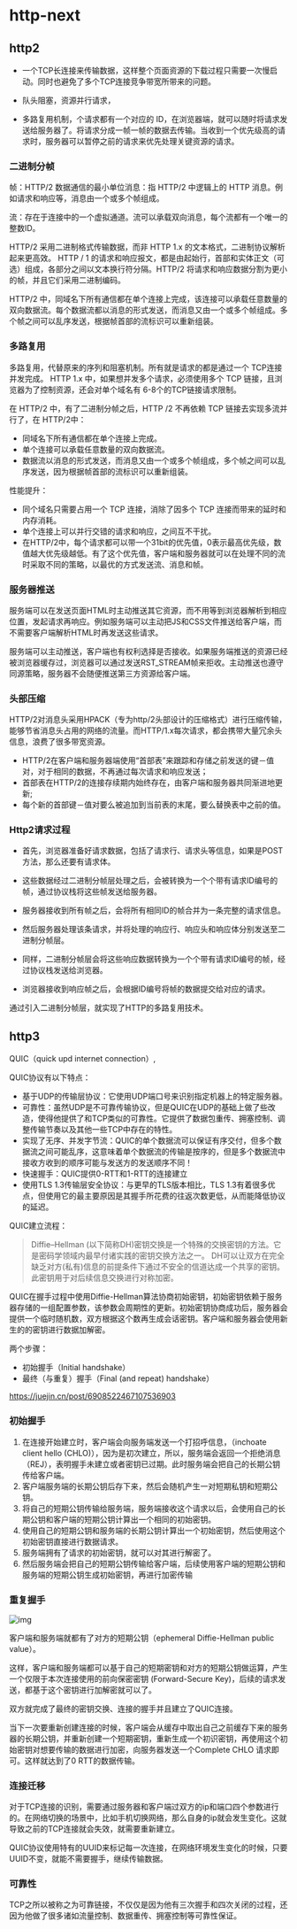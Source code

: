 # http-next

## http2

- 一个TCP⻓连接来传输数据，这样整个页面资源的下载过程只需要一次慢启动。同时也避免了多个TCP连接竞争带宽所带来的问题。

- 队头阻塞，资源并行请求，

- 多路复用机制，个请求都有一个对应的 ID，在浏览器端，就可以随时将请求发送给服务器了。将请求分成一帧一帧的数据去传输。当收到一个优先级高的请求时，服务器可以暂停之前的请求来优先处理关键资源的请求。

### 二进制分帧

帧：HTTP/2 数据通信的最小单位消息：指 HTTP/2 中逻辑上的 HTTP 消息。例如请求和响应等，消息由一个或多个帧组成。

流：存在于连接中的一个虚拟通道。流可以承载双向消息，每个流都有一个唯一的整数ID。

HTTP/2 采用二进制格式传输数据，而非 HTTP 1.x 的文本格式，二进制协议解析起来更高效。 HTTP / 1 的请求和响应报文，都是由起始行，首部和实体正文（可选）组成，各部分之间以文本换行符分隔。HTTP/2 将请求和响应数据分割为更小的帧，并且它们采用二进制编码。

HTTP/2 中，同域名下所有通信都在单个连接上完成，该连接可以承载任意数量的双向数据流。每个数据流都以消息的形式发送，而消息又由一个或多个帧组成。多个帧之间可以乱序发送，根据帧首部的流标识可以重新组装。

### 多路复用

多路复用，代替原来的序列和阻塞机制。所有就是请求的都是通过一个 TCP连接并发完成。 HTTP 1.x 中，如果想并发多个请求，必须使用多个 TCP 链接，且浏览器为了控制资源，还会对单个域名有 6-8个的TCP链接请求限制。

在 HTTP/2 中，有了二进制分帧之后，HTTP /2 不再依赖 TCP 链接去实现多流并行了，在 HTTP/2中：

- 同域名下所有通信都在单个连接上完成。
- 单个连接可以承载任意数量的双向数据流。
- 数据流以消息的形式发送，而消息又由一个或多个帧组成，多个帧之间可以乱序发送，因为根据帧首部的流标识可以重新组装。

性能提升：

- 同个域名只需要占用一个 TCP 连接，消除了因多个 TCP 连接而带来的延时和内存消耗。
- 单个连接上可以并行交错的请求和响应，之间互不干扰。
- 在HTTP/2中，每个请求都可以带一个31bit的优先值，0表示最高优先级，数值越大优先级越低。有了这个优先值，客户端和服务器就可以在处理不同的流时采取不同的策略，以最优的方式发送流、消息和帧。

### 服务器推送

服务端可以在发送页面HTML时主动推送其它资源，而不用等到浏览器解析到相应位置，发起请求再响应。例如服务端可以主动把JS和CSS文件推送给客户端，而不需要客户端解析HTML时再发送这些请求。

服务端可以主动推送，客户端也有权利选择是否接收。如果服务端推送的资源已经被浏览器缓存过，浏览器可以通过发送RST_STREAM帧来拒收。主动推送也遵守同源策略，服务器不会随便推送第三方资源给客户端。

### 头部压缩

HTTP/2对消息头采用HPACK（专为http/2头部设计的压缩格式）进行压缩传输，能够节省消息头占用的网络的流量。而HTTP/1.x每次请求，都会携带大量冗余头信息，浪费了很多带宽资源。

- HTTP/2在客户端和服务器端使用“首部表”来跟踪和存储之前发送的键－值对，对于相同的数据，不再通过每次请求和响应发送；
- 首部表在HTTP/2的连接存续期内始终存在，由客户端和服务器共同渐进地更新;
- 每个新的首部键－值对要么被追加到当前表的末尾，要么替换表中之前的值。

### Http2请求过程

- 首先，浏览器准备好请求数据，包括了请求行、请求头等信息，如果是POST方法，那么还要有请求体。

- 这些数据经过二进制分帧层处理之后，会被转换为一个个带有请求ID编号的帧，通过协议栈将这些帧发送给服务器。

- 服务器接收到所有帧之后，会将所有相同ID的帧合并为一条完整的请求信息。

- 然后服务器处理该条请求，并将处理的响应行、响应头和响应体分别发送至二进制分帧层。

- 同样，二进制分帧层会将这些响应数据转换为一个个带有请求ID编号的帧，经过协议栈发送给浏览器。

- 浏览器接收到响应帧之后，会根据ID编号将帧的数据提交给对应的请求。

通过引入二进制分帧层，就实现了HTTP的多路复用技术。

## http3

QUIC（quick upd internet connection）,

QUIC协议有以下特点：

- 基于UDP的传输层协议：它使用UDP端口号来识别指定机器上的特定服务器。
- 可靠性：虽然UDP是不可靠传输协议，但是QUIC在UDP的基础上做了些改造，使得他提供了和TCP类似的可靠性。它提供了数据包重传、拥塞控制、调整传输节奏以及其他一些TCP中存在的特性。
- 实现了无序、并发字节流：QUIC的单个数据流可以保证有序交付，但多个数据流之间可能乱序，这意味着单个数据流的传输是按序的，但是多个数据流中接收方收到的顺序可能与发送方的发送顺序不同！
- 快速握手：QUIC提供0-RTT和1-RTT的连接建立
- 使用TLS 1.3传输层安全协议：与更早的TLS版本相比，TLS 1.3有着很多优点，但使用它的最主要原因是其握手所花费的往返次数更低，从而能降低协议的延迟。

QUIC建立流程：

> Diffie–Hellman (以下简称DH)密钥交换是一个特殊的交换密钥的方法。它是密码学领域内最早付诸实践的密钥交换方法之一。 DH可以让双方在完全缺乏对方(私有)信息的前提条件下通过不安全的信道达成一个共享的密钥。此密钥用于对后续信息交换进行对称加密。

QUIC在握手过程中使用Diffie-Hellman算法协商初始密钥，初始密钥依赖于服务器存储的一组配置参数，该参数会周期性的更新。初始密钥协商成功后，服务器会提供一个临时随机数，双方根据这个数再生成会话密钥。客户端和服务器会使用新生的的密钥进行数据加解密。

两个步骤：

- 初始握手（Initial handshake）
- 最终（与重复）握手（Final (and repeat) handshake）

<https://juejin.cn/post/6908522467107536903>

### 初始握手

1. 在连接开始建立时，客户端会向服务端发送一个打招呼信息，（inchoate client hello (CHLO)），因为是初次建立，所以，服务端会返回一个拒绝消息（REJ），表明握手未建立或者密钥已过期。此时服务端会把自己的长期公钥传给客户端。
2. 客户端服务端的长期公钥后存下来，然后会随机产生一对短期私钥和短期公钥。
3. 将自己的短期公钥传输给服务端，服务端接收这个请求以后，会使用自己的长期公钥和客户端的短期公钥计算出一个相同的初始密钥。
4. 使用自己的短期公钥和服务端的长期公钥计算出一个初始密钥，然后使用这个初始密钥直接进行数据请求。
5. 服务端拥有了请求的初始密钥，就可以对其进行解密了。
6. 然后服务端会把自己的短期公钥传输给客户端，后续使用客户端的短期公钥和服务端的短期公钥生成初始密钥，再进行加密传输

### 重复握手

![img](https://gitee.com/PENG_YUE/myImg/raw/master/uPic/iRBZBM.png)

客户端和服务端就都有了对方的短期公钥（ephemeral Diffie-Hellman public value）。

这样，客户端和服务端都可以基于自己的短期密钥和对方的短期公钥做运算，产生一个仅限于本次连接使用的前向保密密钥 (Forward-Secure Key)，后续的请求发送，都基于这个密钥进行加解密就可以了。

双方就完成了最终的密钥交换、连接的握手并且建立了QUIC连接。

当下一次要重新创建连接的时候，客户端会从缓存中取出自己之前缓存下来的服务器的长期公钥，并重新创建一个短期密钥，重新生成一个初识密钥，再使用这个初始密钥对想要传输的数据进行加密，向服务器发送一个Complete CHLO 请求即可。这样就达到了0 RTT的数据传输。

### 连接迁移

对于TCP连接的识别，需要通过服务器和客户端过双方的ip和端口四个参数进行的。在网络切换的场景中，比如手机切换网络，那么自身的ip就会发生变化。这就导致之前的TCP连接就会失效，就需要重新建立。

QUIC协议使用特有的UUID来标记每一次连接，在网络环境发生变化的时候，只要UUID不变，就能不需要握手，继续传输数据。

### 可靠性

TCP之所以被称之为可靠链接，不仅仅是因为他有三次握手和四次关闭的过程，还因为他做了很多诸如流量控制、数据重传、拥塞控制等可靠性保证。
